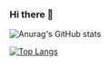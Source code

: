 ### Hi there 👋

![Anurag's GitHub stats](https://github-readme-stats.vercel.app/api?username=ohbyeongmin&show_icons=true&theme=algolia)

[![Top Langs](https://github-readme-stats.vercel.app/api/top-langs/?username=ohbyeongmin&layout=compact&hide=html,scss,pug)](https://github.com/anuraghazra/github-readme-stats)


<!--
**ohbyeongmin/ohbyeongmin** is a ✨ _special_ ✨ repository because its `README.md` (this file) appears on your GitHub profile.

Here are some ideas to get you started:

<div>
</div>
